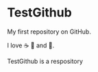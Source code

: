 # TestGithub
My first repository on GitHub.

I love :coffee:  :pizza: and :dancer:.


TestGithub is a respository
